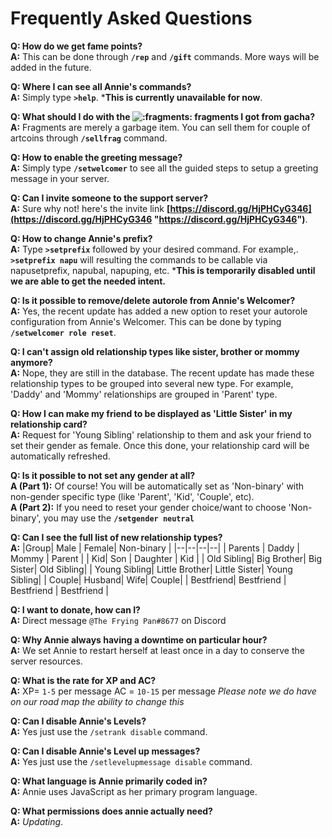 # Frequently Asked Questions

**Q: How do we get fame points?**  
**A:** This can be done through **`/rep`** and **`/gift`** commands. More ways will be added in the future.

**Q: Where I can see all Annie's commands?**  
**A:** Simply type **`>help`**. ***This is currently unavailable for now**.

**Q: What should I do with the ![:fragments:](https://cdn.discordapp.com/emojis/577121735917174785.webp?size=16&quality=lossless) fragments I got from gacha?**  
**A:** Fragments are merely a garbage item. You can sell them for couple of artcoins through **`/sellfrag`** command.

**Q: How to enable the greeting message?**  
**A:** Simply type **`/setwelcomer`** to see all the guided steps to setup a greeting message in your server.

**Q: Can I invite someone to the support server?**  
**A:** Sure why not! here's the invite link **[https://discord.gg/HjPHCyG346](https://discord.gg/HjPHCyG346 "https://discord.gg/HjPHCyG346")**.

**Q: How to change Annie's prefix?**  
**A:** Type **`>setprefix`** followed by your desired command. For example,. **`>setprefix napu`** will resulting the commands to be callable via napusetprefix, napubal, napuping, etc. ***This is temporarily disabled until we are able to get the needed intent.**

**Q: Is it possible to remove/delete autorole from Annie's Welcomer?**  
**A:** Yes, the recent update has added a new option to reset your autorole configuration from Annie's Welcomer. This can be done by typing **`/setwelcomer role reset`**.

**Q: I can't assign old relationship types like sister, brother or mommy anymore?**  
**A:** Nope, they are still in the database. The recent update has made these relationship types to be grouped into several new type. For example, 'Daddy' and 'Mommy' relationships are grouped in 'Parent' type.

**Q: How I can make my friend to be displayed as 'Little Sister' in my relationship card?**  
**A:** Request for 'Young Sibling' relationship to them and ask your friend to set their gender as female. Once this done, your relationship card will be automatically refreshed.

**Q: Is it possible to not set any gender at all?**  
**A (Part 1):** Of course! You will be automatically set as 'Non-binary' with non-gender specific type (like 'Parent', 'Kid', 'Couple', etc).  
**A (Part 2):** If you need to reset your gender choice/want to choose 'Non-binary', you may use the **`/setgender neutral`**

**Q: Can I see the full list of new relationship types?**  
**A:**
|Group| Male | Female| Non-binary |
|--|--|--|--|
| Parents | Daddy | Mommy | Parent |
| Kid| Son | Daughter | Kid |
| Old Sibling| Big Brother| Big Sister| Old Sibling|
| Young Sibling| Little Brother| Little Sister| Young Sibling|
| Couple| Husband| Wife| Couple|
| Bestfriend| Bestfriend | Bestfriend | Bestfriend |

**Q: I want to donate, how can I?**  
**A:** Direct message `@The Frying Pan#8677` on Discord

**Q: Why Annie always having a downtime on particular hour?**  
**A:** We set Annie to restart herself at least once in a day to conserve the server resources.

**Q: What is the rate for XP and AC?**  
**A:** XP= `1-5` per message AC = `10-15` per message _Please note we do have on our road map the ability to change this_  

**Q: Can I disable Annie's Levels?**  
**A:** Yes just use the `/setrank disable` command.

**Q: Can I disable Annie's Level up messages?**  
**A:** Yes just use the `/setlevelupmessage disable` command.

**Q: What language is Annie primarily coded in?**  
**A:** Annie uses JavaScript as her primary program language.

**Q: What permissions does annie actually need?**  
**A:** _Updating_.